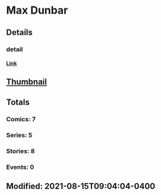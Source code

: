 # Max  Dunbar 
## Details
### detail
#### [Link](http://marvel.com/comics/creators/13562/max_dunbar?utm_campaign=apiRef&utm_source=225578a89fc76f3d20fbffda5d17a88d)
## [Thumbnail](http://i.annihil.us/u/prod/marvel/i/mg/b/40/image_not_available.jpg)
## Totals
### Comics: 7
### Series: 5
### Stories: 8
### Events: 0
## Modified: 2021-08-15T09:04:04-0400
